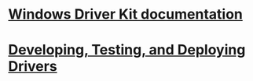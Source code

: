 # [Windows Driver Kit documentation](index.md)
# [Developing, Testing, and Deploying Drivers](develop/)
